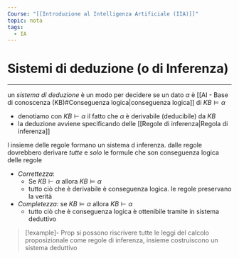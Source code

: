 ```yaml
---
Course: "[[Introduzione al Intelligenza Artificiale (IIA)]]"
topic: nota
tags:
  - IA
---
```


# Sistemi di deduzione (o di Inferenza)
---
un _sistema di deduzione_ è un modo per decidere se un dato $\alpha$ è [[AI - Base di conoscenza (KB)#Conseguenza logica|conseguenza logica]] di $KB \models \alpha$
-  denotiamo con $KB \vdash \alpha$ il fatto che $\alpha$ è derivabile (deducibile) da $KB$ 
- la deduzione avviene specificando delle [[Regole di inferenza|Regola di inferenza]]

l insieme delle regole formano un sistema d inferenza. dalle regole dovrebbero derivare _tutte_ e _solo_ le formule che son conseguenza logica delle regole


- _Correttezza_: 
	- Se $KB \vdash \alpha$ allora $KB \models \alpha$
	- tutto ciò che è derivabile è conseguenza logica. le regole preservano la verità
- _Completezza_: se $KB \models \alpha$ allora $KB \vdash \alpha$
	- tutto ciò che è conseguenza logica è ottenibile tramite in sistema deduttivo 

>[!example]- Prop
> si possono riscrivere tutte le leggi del calcolo proposizionale come regole di inferenza, insieme costruiscono un sistema deduttivo

